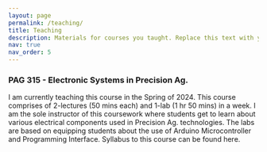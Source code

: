 ```yaml
---
layout: page
permalink: /teaching/
title: Teaching
description: Materials for courses you taught. Replace this text with your description.
nav: true
nav_order: 5
---
```


### PAG 315 - Electronic Systems in Precision Ag.
I am currently teaching this course in the Spring of 2024. This course comprises of 2-lectures (50 mins each) and 1-lab (1 hr 50 mins) in a week. I am the sole instructor of this coursework where students get to learn about various electrical components used in Precision Ag. technologies. The labs are based on equipping students about the use of Arduino Microcontroller and Programming Interface. Syllabus to this course can be found here. 
